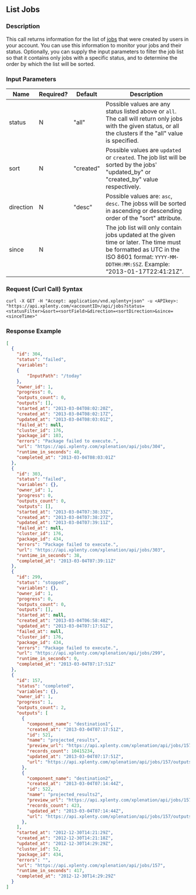 ## List Jobs

### Description
This call returns information for the list of [jobs](https://github.com/xplenty/xplenty-api-doc-v2/blob/master/resources/job.md) that were created by users in your account.
You can use this information to monitor your jobs and their status.
Optionally, you can supply the input parameters to filter the job list so that it contains only jobs with a specific status, and to determine the order by which the list will be sorted.

### Input Parameters

|Name|Required?|Default|Description|
|----|---------|-------|-----------|
status|N|"all"|Possible values are any status listed above or ```all```. The call will return only jobs with the given status, or all the clusters if the "all" value is specified.
sort|N|"created"|Possible values are ```updated``` or ```created```. The job list will be sorted by the jobs' "updated_by" or "created_by" value respectively.
direction|N|"desc"|Possible values are: ```asc```, ```desc```. The jobss will be sorted in ascending or descending order of the "sort" attribute.
since|N| |The job list will only contain jobs updated at the given time or later. The time must be formatted as UTC in the ISO 8601 format: ```YYYY-MM-DDTHH:MM:SSZ```. Example: “2013-01-17T22:41:21Z”.

### Request (Curl Call) Syntax
```shell
curl -X GET -H "Accept: application/vnd.xplenty+json" -u <APIkey>: "https://api.xplenty.com/<accountID>/api/jobs?status=<statusFilter>&sort=<sortField>&direction=<sortDirection>&since=<sinceTime>"
```
### Response Example
```json
[
  {
    "id": 304,
    "status": "failed",
    "variables": 
    {
        "InputPath": "/today"
    },
    "owner_id": 1,
    "progress": 0,
    "outputs_count": 0,
    "outputs": [],
    "started_at": "2013-03-04T08:02:20Z",
    "created_at": "2013-03-04T08:02:17Z",
    "updated_at": "2013-03-04T08:03:01Z",
    "failed_at": null,
    "cluster_id": 176,
    "package_id": 103,
    "errors": "Package failed to execute.",
    "url": "https://api.xplenty.com/xplenation/api/jobs/304",
    "runtime_in_seconds": 40,
    "completed_at": "2013-03-04T08:03:01Z"
  },
  {
    "id": 303,
    "status": "failed",
    "variables": {},
    "owner_id": 1,
    "progress": 0,
    "outputs_count": 0,
    "outputs": [],
    "started_at": "2013-03-04T07:38:33Z",
    "created_at": "2013-03-04T07:38:27Z",
    "updated_at": "2013-03-04T07:39:11Z",
    "failed_at": null,
    "cluster_id": 176,
    "package_id": 434,
    "errors": "Package failed to execute.",
    "url": "https://api.xplenty.com/xplenation/api/jobs/303",
    "runtime_in_seconds": 38,
    "completed_at": "2013-03-04T07:39:11Z"
  },
  {
    "id": 299,
    "status": "stopped",
    "variables": {},
    "owner_id": 1,
    "progress": 0,
    "outputs_count": 0,
    "outputs": [],
    "started_at": null,
    "created_at": "2013-03-04T06:58:48Z",
    "updated_at": "2013-03-04T07:17:51Z",
    "failed_at": null,
    "cluster_id": 176,
    "package_id": 434,
    "errors": "Package failed to execute.",
    "url": "https://api.xplenty.com/xplenation/api/jobs/299",
    "runtime_in_seconds": 0,
    "completed_at": "2013-03-04T07:17:51Z"
  },
  {
    "id": 157,
    "status": "completed",
    "variables": {},
    "owner_id": 1,
    "progress": 1,
    "outputs_count": 2,
    "outputs": [
      {
        "component_name": "destination1",
        "created_at": "2013-03-04T07:17:51Z",
        "id": 521,
        "name": "projected_results",
        "preview_url": "https://api.xplenty.com/xplenation/api/jobs/157/outputs/521/preview",
        "records_count": 10415234,
        "updated_at": "2013-03-04T07:17:51Z",
        "url": "https://api.xplenty.com/xplenation/api/jobs/157/outputs/521"
      },
      {
        "component_name": "destination2",
        "created_at": "2013-03-04T07:14:44Z",
        "id": 522,
        "name": "projected_results2",
        "preview_url": "https://api.xplenty.com/xplenation/api/jobs/157/outputs/522/preview",
        "records_count": 423,
        "updated_at": "2013-03-04T07:14:44Z",
        "url": "https://api.xplenty.com/xplenation/api/jobs/157/outputs/522"
      },
    ],
    "started_at": "2012-12-30T14:21:29Z",
    "created_at": "2012-12-30T14:21:18Z",
    "updated_at": "2012-12-30T14:29:29Z",
    "cluster_id": 52,
    "package_id": 434,
    "errors": "",
    "url": "https://api.xplenty.com/xplenation/api/jobs/157",
    "runtime_in_seconds": 417,
    "completed_at": "2012-12-30T14:29:29Z"
  }
]
```
